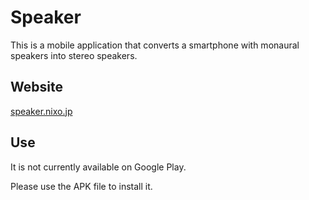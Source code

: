 # Speaker

This is a mobile application that converts a smartphone with monaural speakers into stereo speakers.

## Website

[speaker.nixo.jp](https://speaker.nixo.jp/)

## Use
It is not currently available on Google Play.

Please use the APK file to install it.


